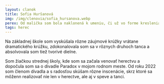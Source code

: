 ```yaml
---
layout: clanok
title: Sofia Huršanová
img: /img/clenovia/sofia_hursanova.webp
perex: Od malička som bola naklonená k umeniu, či už vo forme kreslenia, tanca alebo herectva. 
tags: herec
---
```


Na základnej škole som vyskúšala rôzne záujmové krúžky vrátane dramatického krúžku, zdokonalovala som sa v rôznych druhoch tanca a absolvovala som tiež tvorivé dielne. 

Som žiačkou strednej školy, kde som sa začala venovať herectvu a dopočula som sa o divadle Paradox v mojom rodnom meste. Od roku 2022 som členom divadla a s radosťou skúšam rôzne inscenácie, skrz ktoré sa môženn realizovať nie len v herectve, ale aj v speve a tanci. 